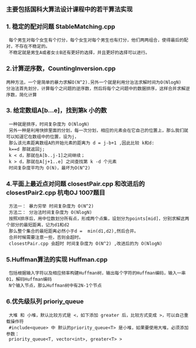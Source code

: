 ### 主要包括国科大算法设计课程中的若干算法实现

### 1. 稳定的配对问题 StableMatching.cpp
     每个男生对每个女生有个打分，每个女生对每个男生也有打分，他们两两组合，使得最后的配对，不存在不稳定的。
     不稳定就是男生A或者女士B还有更好的选择，并且更好的选择可以进行。
     
###  2.计算逆序数，CountingInversion.cpp
    两种方法，一个是简单的暴力求解O(N^2).另外一个就是利用分治法求解时间为O(NlogN)
    分治法首先划分，计算每个之问题的逆序数，然后将每个之问题中的数据排序，这样合并求解逆序数，简化计算
###  3. 给定数组A[b...e]，找到第k 小的数
     一种就是排序，时间复杂度为 O(NlogN)
     另外一种是利用快排里面的分划，每一次分划，相应的元素会在它自己的位置上，那么我们就可以知道它在数组中的位置，设为j，
     那么该元素距离数组A的开始元素的距离为 d = j-b+1 ,因此比较 k和d:
     k==d 那就返回j;
     k < d，那就在A[b..j-1]之间继续；
     k > d，那就在A[j+1..e] 之间查找第 k -d 个元素
     时间复杂度平均为 O(N)，最坏为O(N^2)
###  4.平面上最近点对问题 closestPair.cpp 和改进后的 closestPair2.cpp  杭电OJ 1007题目
     方法一： 暴力穷举 时间复杂度为 O(N^2)
     方法二： 分治法时间复杂度为 O(NlogN)
     按照X排序后，用中位数划分所有点，形成两个点集，设划分为points[mid]，分别求解这两个部分的最短距离，记为d1和d2
     那么整个集合的最短距离必然小于d =  min(d1,d2),然后合并。
     合并时候需要注意一些，否则会超时。
     closestPair.cpp 会超时 时间复杂度为 O(N^2) ,改进后的为 O(NlogN)
###  5.Huffman算法的实现  Huffman.cpp
     包括根据输入字符以及相应频率构建Huffman树，输出每个字符的Huffman编码，输入一串01，解码Huffman编码
     N个输入节点，那么Huffman树中有2N-1个节点
###  6.优先级队列  prioriy_queue
     大堆 和 小堆，默认比较方式是 <，如下添加 greater 后，比较方式变成 >，可以自己重载操作符
     #include<queue> 中 默认的priority_queue<T> 是小堆，如果要使用大堆，必须添加参数：
     priority_queue<T, vector<int>, greater<T> >
